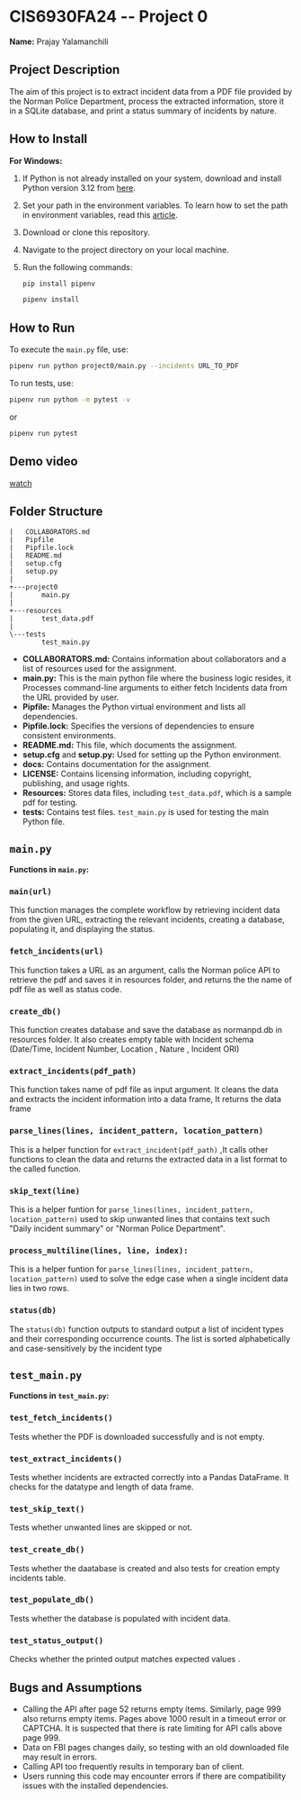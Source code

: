 # CIS6930FA24 -- Project 0

**Name:** Prajay Yalamanchili

## Project Description

The aim of this project is to extract incident data from a PDF file provided by the Norman Police Department, process the extracted information, store it in a SQLite database, and print a status summary of incidents by nature.

## How to Install

**For Windows:**

1. If Python is not already installed on your system, download and install Python version 3.12 from [here](https://www.python.org/downloads/).
2. Set your path in the environment variables. To learn how to set the path in environment variables, read this [article](https://www.liquidweb.com/help-docs/adding-python-path-to-windows-10-or-11-path-environment-variable/).
3. Download or clone this repository.
4. Navigate to the project directory on your local machine.
5. Run the following commands:

    ```bash
    pip install pipenv
    ```
    ```bash
    pipenv install
    ```

## How to Run

To execute the `main.py` file, use:
```bash
pipenv run python project0/main.py --incidents URL_TO_PDF
```
To run tests, use:
```bash
pipenv run python -m pytest -v
```
or

```bash
pipenv run pytest
```


## Demo video

[watch](https://github.com/user-attachments/assets/1f953741-2846-47ea-8fd6-b4bb01a6d4bd)



## Folder Structure
```
|   COLLABORATORS.md
|   Pipfile
|   Pipfile.lock
|   README.md
|   setup.cfg
|   setup.py
|
+---project0
|       main.py
|
+---resources
|       test_data.pdf
|
\---tests
        test_main.py
```

- **COLLABORATORS.md:** Contains information about collaborators and a list of resources used for the assignment.
- **main.py:** This is the main python file where the business logic resides, it Processes command-line arguments to either fetch Incidents data from the URL provided by user.
- **Pipfile:** Manages the Python virtual environment and lists all dependencies.
- **Pipfile.lock:** Specifies the versions of dependencies to ensure consistent environments.
- **README.md:** This file, which documents the assignment.
- **setup.cfg** and **setup.py:** Used for setting up the Python environment.
- **docs:** Contains documentation for the assignment.
- **LICENSE:** Contains licensing information, including copyright, publishing, and usage rights.
- **Resources:** Stores data files, including `test_data.pdf`, which is a sample pdf for testing.
- **tests:** Contains test files. `test_main.py` is used for testing the main Python file.

## `main.py`

**Functions in `main.py`:**

### `main(url)`
This function manages the complete workflow by retrieving incident data from the given URL, extracting the relevant incidents, creating a database, populating it, and displaying the status.


### `fetch_incidents(url)`
This function takes a URL as an argument, calls the Norman police API to retrieve the pdf and saves it in resources folder, and returns the the name of pdf file as well as status code.

### `create_db()`
This function creates database and save the database as normanpd.db in resources folder. It also creates empty table with Incident schema (Date/Time, Incident Number, Location
, Nature
, Incident ORI)

### `extract_incidents(pdf_path)`
This function takes name of pdf file as input argument. It cleans the data and extracts the incident information into a data frame, It returns the data frame

### `parse_lines(lines, incident_pattern, location_pattern)`
This is a helper function for `extract_incident(pdf_path)` ,It calls other functions to clean the data and returns the extracted data in a list format to the called function.

### `skip_text(line)`
This is a helper funtion for `parse_lines(lines, incident_pattern, location_pattern)` used to skip unwanted lines that contains text such "Daily incident summary" or "Norman Police Department".

### `process_multiline(lines, line, index):`
This is a helper funtion for `parse_lines(lines, incident_pattern, location_pattern)` used to solve the edge case when a single incident data lies in two rows.

### `status(db)`
The `status(db)` function outputs to standard output a list of incident types and their corresponding occurrence counts. The list is sorted alphabetically and case-sensitively by the incident type

## `test_main.py`

**Functions in `test_main.py`:**

### `test_fetch_incidents()`
Tests whether the PDF is downloaded successfully and is not empty.

### `test_extract_incidents()`
Tests whether incidents are extracted correctly into a Pandas DataFrame. It checks for the datatype and length of data frame.

### `test_skip_text()`
Tests whether unwanted lines are skipped or not.

### `test_create_db()`
Tests whether the daatabase is created and also tests for creation empty incidents table.

### `test_populate_db()`
Tests whether the database is populated with incident data.

### `test_status_output()`
Checks whether the printed output matches expected values .

## Bugs and Assumptions

- Calling the API after page 52 returns empty items. Similarly, page 999 also returns empty items. Pages above 1000 result in a timeout error or CAPTCHA. It is suspected that there is rate limiting for API calls above page 999.
- Data on FBI pages changes daily, so testing with an old downloaded file may result in errors.
- Calling API too frequently results in temporary ban of client.
- Users running this code may encounter errors if there are compatibility issues with the installed dependencies.

